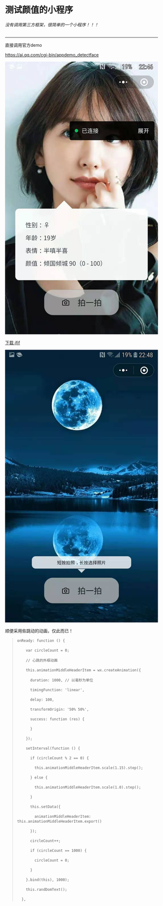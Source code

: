 # **测试颜值**的小程序

###### 没有调用第三方框架，很简单的一个小程序！！！

------

直接调用官方demo

https://ai.qq.com/cgi-bin/appdemo_detectface

![1](1.jpg)





 [下载.jfif](..\下载.jfif) 

![2](2.jpg)



顺便采用些跳动的动画，仅此而已！

> ```
> onReady: function () {
> 
> ​    var circleCount = 0;
> 
> ​    // 心跳的外框动画 
> 
> ​    this.animationMiddleHeaderItem = wx.createAnimation({
> 
> ​      duration: 1000, // 以毫秒为单位 
> 
> ​      timingFunction: 'linear',
> 
> ​      delay: 100,
> 
> ​      transformOrigin: '50% 50%',
> 
> ​      success: function (res) {
> 
> ​      }
> 
> ​    });
> 
> ​    setInterval(function () {
> 
> ​      if (circleCount % 2 == 0) {
> 
> ​        this.animationMiddleHeaderItem.scale(1.15).step();
> 
> ​      } else {
> 
> ​        this.animationMiddleHeaderItem.scale(1.0).step();
> 
> ​      }
> 
> ​      this.setData({
> 
> ​        animationMiddleHeaderItem: this.animationMiddleHeaderItem.export()
> 
> ​      });
> 
> ​      circleCount++;
> 
> ​      if (circleCount == 1000) {
> 
> ​        circleCount = 0;
> 
> ​      }
> 
> ​    }.bind(this), 1000);
> 
> ​    this.randDomText();
> 
>   },
> ```

